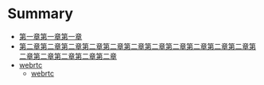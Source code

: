 # Summary

* [第一章第一章第一章](1.1.md)  
* [第二章第二章第二章第二章第二章第二章第二章第二章第二章第二章第二章第二章第二章第二章第二章第二章](2.md)
* [webrtc](pages/webrtc/index.md)  
    * [webrtc](pages/webrtc/instro.md)

